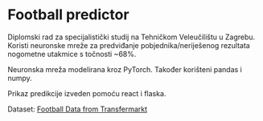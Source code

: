 # Football predictor

Diplomski rad za specijalistički studij na Tehničkom Veleučilištu u Zagrebu.
Koristi neuronske mreže za predviđanje pobjednika/neriješenog rezultata nogometne utakmice s točnosti ~68%.

Neuronska mreža modelirana kroz PyTorch. Također korišteni pandas i numpy.

Prikaz predikcije izveden pomoću react i flaska.


Dataset: [Football Data from Transfermarkt](https://www.kaggle.com/datasets/davidcariboo/player-scores)
